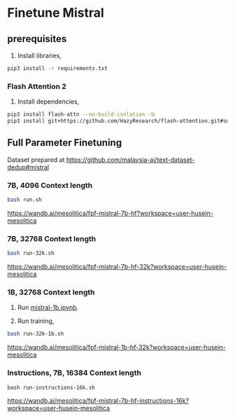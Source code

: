 # Finetune Mistral

## prerequisites 

1. Install libraries,

```bash
pip3 install -r requirements.txt
```

### Flash Attention 2

1. Install dependencies,

```bash
pip3 install flash-attn --no-build-isolation -U
pip3 install git+https://github.com/HazyResearch/flash-attention.git#subdirectory=csrc/rotary
```

## Full Parameter Finetuning

Dataset prepared at https://github.com/malaysia-ai/text-dataset-dedup#mistral

### 7B, 4096 Context length

```bash
bash run.sh
```

https://wandb.ai/mesolitica/fpf-mistral-7b-hf?workspace=user-husein-mesolitica

### 7B, 32768 Context length

```bash
bash run-32k.sh
```

https://wandb.ai/mesolitica/fpf-mistral-7b-hf-32k?workspace=user-husein-mesolitica

### 1B, 32768 Context length

1. Run [mistral-1b.ipynb](mistral-1b.ipynb).

2. Run training,

```bash
bash run-32k-1b.sh
```

https://wandb.ai/mesolitica/fpf-mistral-1b-hf-32k?workspace=user-husein-mesolitica

### Instructions, 7B, 16384 Context length

```
bash run-instructions-16k.sh
```

https://wandb.ai/mesolitica/fpf-mistral-7b-hf-instructions-16k?workspace=user-husein-mesolitica